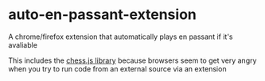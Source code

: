# auto-en-passant-extension
A chrome/firefox extension that automatically plays en passant if it's avaliable

This includes the [chess.js library](https://github.com/jhlywa/chess.js/) because browsers seem to get very angry when you try to run code from an external source via an extension
